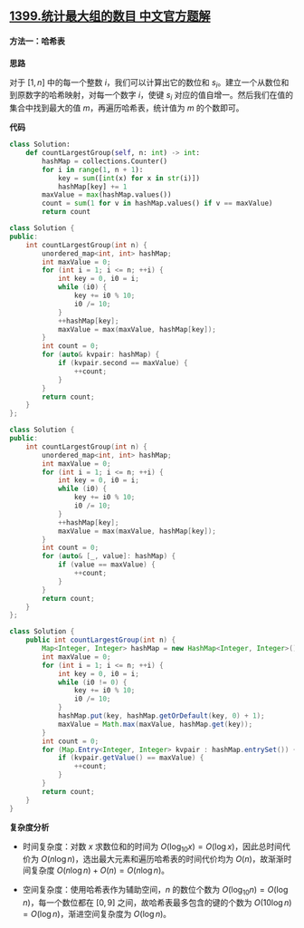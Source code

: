 ## [1399.统计最大组的数目 中文官方题解](https://leetcode.cn/problems/count-largest-group/solutions/100000/tong-ji-zui-da-zu-de-shu-mu-by-leetcode-solution)

#### 方法一：哈希表

**思路**

对于 $[1, n]$ 中的每一个整数 $i$，我们可以计算出它的数位和 $s_i$。建立一个从数位和到原数字的哈希映射，对每一个数字 $i$，使键 $s_i$ 对应的值自增一。然后我们在值的集合中找到最大的值 $m$，再遍历哈希表，统计值为 $m$ 的个数即可。

**代码**

```Python [sol1-Python3]
class Solution:
    def countLargestGroup(self, n: int) -> int:
        hashMap = collections.Counter()
        for i in range(1, n + 1): 
            key = sum([int(x) for x in str(i)])
            hashMap[key] += 1
        maxValue = max(hashMap.values())
        count = sum(1 for v in hashMap.values() if v == maxValue)
        return count
```

```C++ [sol1-C++]
class Solution {
public:
    int countLargestGroup(int n) {
        unordered_map<int, int> hashMap;
        int maxValue = 0;
        for (int i = 1; i <= n; ++i) {
            int key = 0, i0 = i;
            while (i0) {
                key += i0 % 10;
                i0 /= 10;
            }
            ++hashMap[key];
            maxValue = max(maxValue, hashMap[key]);
        }
        int count = 0;
        for (auto& kvpair: hashMap) {
            if (kvpair.second == maxValue) {
                ++count;
            }
        }
        return count;
    }
};
```

```C++ [sol1-C++17]
class Solution {
public:
    int countLargestGroup(int n) {
        unordered_map<int, int> hashMap;
        int maxValue = 0;
        for (int i = 1; i <= n; ++i) {
            int key = 0, i0 = i;
            while (i0) {
                key += i0 % 10;
                i0 /= 10;
            }
            ++hashMap[key];
            maxValue = max(maxValue, hashMap[key]);
        }
        int count = 0;
        for (auto& [_, value]: hashMap) {
            if (value == maxValue) {
                ++count;
            }
        }
        return count;
    }
};
```

```Java [sol1-Java]
class Solution {
    public int countLargestGroup(int n) {
        Map<Integer, Integer> hashMap = new HashMap<Integer, Integer>();
        int maxValue = 0;
        for (int i = 1; i <= n; ++i) {
            int key = 0, i0 = i;
            while (i0 != 0) {
                key += i0 % 10;
                i0 /= 10;
            }
            hashMap.put(key, hashMap.getOrDefault(key, 0) + 1);
            maxValue = Math.max(maxValue, hashMap.get(key));
        }
        int count = 0;
        for (Map.Entry<Integer, Integer> kvpair : hashMap.entrySet()) {
            if (kvpair.getValue() == maxValue) {
                ++count;
            }
        }
        return count;
    }
}
```

**复杂度分析**

- 时间复杂度：对数 $x$ 求数位和的时间为 $O(\log_{10} x) = O(\log x)$，因此总时间代价为 $O(n \log n)$，选出最大元素和遍历哈希表的时间代价均为 $O(n)$，故渐渐时间复杂度 $O(n \log n) + O(n) = O(n \log n)$。

- 空间复杂度：使用哈希表作为辅助空间，$n$ 的数位个数为 $O(\log_{10} n) = O(\log n)$，每一个数位都在 $[0, 9]$ 之间，故哈希表最多包含的键的个数为 $O(10 \log n) = O(\log n)$，渐进空间复杂度为 $O(\log n)$。